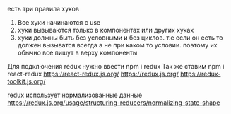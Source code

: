
есть три правила хуков
1. Все хуки начинаются с use
2. хуки вызываются только в компонентах или других хуках
3. хуки должны быть без условными и без циклов. т.е если он есть то должен вызыватся всегда а не при каком то условии. поэтому их обычно все пишут в верху компоненты

Для подключения redux нужно ввести npm i redux
Так же ставим npm i react-redux
https://react-redux.js.org/
https://redux.js.org/
https://redux-toolkit.js.org/

redux использует нормализованные данные
https://redux.js.org/usage/structuring-reducers/normalizing-state-shape